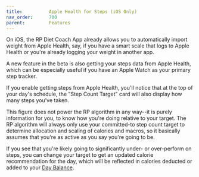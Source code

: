 ```yaml
---
title:          Apple Health for Steps (iOS Only)
nav_order:      700
parent:         Features
---
```


On iOS, the RP Diet Coach App already allows you to automatically import weight from Apple Health, say, if you have a smart scale that logs to Apple Health or you're already logging your weight in another app.

A new feature in the beta is also getting your steps data from Apple Health, which can be especially useful if you have an Apple Watch as your primary step tracker.

If you enable getting steps from Apple Health, you'll notice that at the top of your day's schedule, the "Step Count Target" card will also display how many steps you've taken.

This figure does not power the RP algorithm in any way--it is purely information for you, to know how you're doing relative to your target. The RP algorithm will always only use your committed-to step count target to determine allocation and scaling of calories and macros, so it basically assumes that you're as active as you say you're going to be.

If you see that you're likely going to significantly under- or over-perform on steps, you can change your target to get an updated calorie recommendation for the day, which will be reflected in calories deducted or added to your [Day Balance](/docs/diet-coach-app/1.22-beta/features/day-balance/).